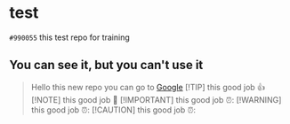 # test
`#990055` this test repo for training
## You can see it, but you can't use it
> Hello this new repo
you can go to [Google](https://www.google.com)
[!TIP] this good job :+1:
[!NOTE] this good job :tada:
[!IMPORTANT] this good job ⏰:
[!WARNING] this good job ⏰:
[!CAUTION] this good job ⏰:
> 
